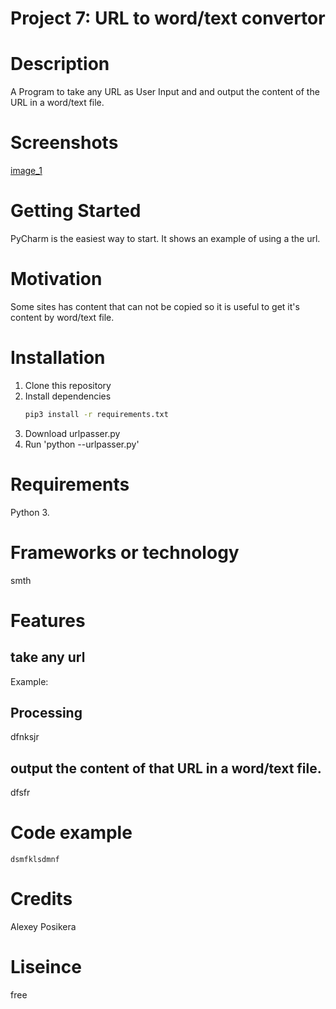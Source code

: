 # Project 7: URL to word/text convertor

# Description
A Program to take any URL as User Input and and output the content of the URL in a word/text file.

# Screenshots
[image_1](url)

# Getting Started
PyCharm is the easiest way to start. It shows an example of using a the url.

# Motivation
Some sites has content that can not be copied so it is useful to get it's content by word/text file.


# Installation
1. Clone this repository
2. Install dependencies
   ```bash
   pip3 install -r requirements.txt
   ```
3. Download urlpasser.py
4. Run 'python --urlpasser.py'

# Requirements
Python 3.

# Frameworks or technology
smth

# Features

## take any url 
Example:
## Processing
dfnksjr
## output the content of that URL in a word/text file.
dfsfr
# Code example
```
dsmfklsdmnf
```
# Credits
Alexey Posikera

# Liseince
free
